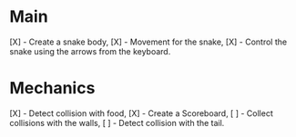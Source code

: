 
# Main 

[X] - Create a snake body,
[X] - Movement for the snake,
[X] - Control the snake using the arrows from the keyboard.

# Mechanics

[X] - Detect collision with food,
[X] - Create a Scoreboard,
[ ] - Collect collisions with the walls,
[ ] - Detect collision with the tail.
